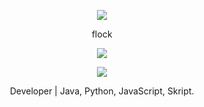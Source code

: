<p align="center">  
<img src="https://cdn.discordapp.com/attachments/934199186704969868/936787042036232192/6689dc331be27e66349ce9a4d15ddff3.gif">
</p>
<p align="center">
    flock
<p align="center">  
<img src="https://komarev.com/ghpvc/?username=r-venege&color=grey">
</p>
    <p align="center">
  <img src="https://discord.c99.nl/widget/theme-1/939665893124878337.png"/>
</p>
<p align="center">
Developer | Java, Python, JavaScript, Skript.
<p align="center">
